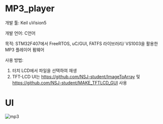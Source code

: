 # MP3_player

개발 툴: Keil uVision5

개발 언어: C언어

목적: STM32F407에서 FreeRTOS, uC/GUI, FATFS 라이브러리/ VS1003을 활용한 MP3 플레이어 펌웨어

사용 방법:
1. 터치 LCD에서 파일을 선택하여 재생
2. TFT-LCD UI는 https://github.com/NSJ-student/ImageToArray 및 https://github.com/NSJ-student/MAKE_TFTLCD_GUI 사용

# UI
![mp3](https://user-images.githubusercontent.com/28644565/136662461-8bd284f0-a6eb-4606-bc3c-1cb335f515e9.jpg)

